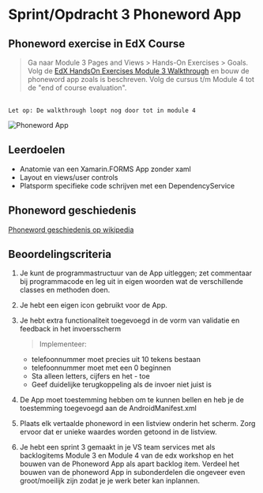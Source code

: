 # Sprint/Opdracht 3 Phoneword App

## Phoneword exercise in EdX Course

> Ga naar Module 3 Pages and Views > Hands-On Exercises > Goals.
Volg de [EdX HandsOn Exercises Module 3 Walkthrough](https://courses.edx.org/courses/course-v1:Microsoft+DEV215x+1T2016/courseware/04c272628e46433fa77f081f050ed9f4/ac997ad219294470a9d9e4109f517012/?activate_block_id=block-v1%3AMicrosoft%2BDEV215x%2B1T2016%2Btype%40sequential%2Bblock%40ac997ad219294470a9d9e4109f517012) en bouw de phoneword app zoals is beschreven. Volg de cursus t/m Module 4 tot de "end of course evaluation".

<br>``Let op: De walkthrough loopt nog door tot in module 4``

![Phoneword App](https://github.com/ictacademiekw1c/opdrachten-repository/blob/master/xamarin/images/phoneword.png?raw=true)

## Leerdoelen
- Anatomie van een Xamarin.FORMS App zonder xaml
- Layout en views/user controls 
- Platsporm specifieke code schrijven met een DependencyService 

## Phoneword geschiedenis
[Phoneword geschiedenis op wikipedia](https://en.wikipedia.org/wiki/Telephone_keypad)

## Beoordelingscriteria
1. Je kunt de programmastructuur van de App uitleggen; zet commentaar bij programmacode en leg uit in eigen woorden wat de verschillende classes en methoden doen.
2. Je hebt een eigen icon gebruikt voor de App.
3. Je hebt extra functionaliteit toegevoegd in de vorm van validatie en feedback in het invoersscherm

   > Implementeer:
   - telefoonnummer moet precies uit 10 tekens bestaan
   - telefoonnummer moet met een 0 beginnen
   - Sta alleen letters, cijfers en het - toe
   - Geef duidelijke terugkoppeling als de invoer niet juist is 

4. De App moet toestemming hebben om te kunnen bellen en heb je de toestemming toegevoegd aan de AndroidManifest.xml
5. Plaats elk vertaalde phoneword in een listview onderin het scherm. Zorg ervoor dat er unieke waardes worden getoond in de listview.
6. Je hebt een sprint 3 gemaakt in je VS team services met als backlogitems Module 3 en Module 4 van de edx workshop en het bouwen van de Phoneword App als apart backlog item. Verdeel het bouwen van de phoneword App in subonderdelen die ongeveer even groot/moeilijk zijn zodat je je werk beter kan inplannen.
